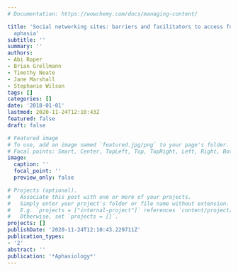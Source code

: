 ```yaml
---
# Documentation: https://wowchemy.com/docs/managing-content/

title: 'Social networking sites: barriers and facilitators to access for people with
  aphasia'
subtitle: ''
summary: ''
authors:
- Abi Roper
- Brian Grellmann
- Timothy Neate
- Jane Marshall
- Stephanie Wilson
tags: []
categories: []
date: '2018-01-01'
lastmod: 2020-11-24T12:10:43Z
featured: false
draft: false

# Featured image
# To use, add an image named `featured.jpg/png` to your page's folder.
# Focal points: Smart, Center, TopLeft, Top, TopRight, Left, Right, BottomLeft, Bottom, BottomRight.
image:
  caption: ''
  focal_point: ''
  preview_only: false

# Projects (optional).
#   Associate this post with one or more of your projects.
#   Simply enter your project's folder or file name without extension.
#   E.g. `projects = ["internal-project"]` references `content/project/deep-learning/index.md`.
#   Otherwise, set `projects = []`.
projects: []
publishDate: '2020-11-24T12:10:43.229711Z'
publication_types:
- '2'
abstract: ''
publication: '*Aphasiology*'
---
```

